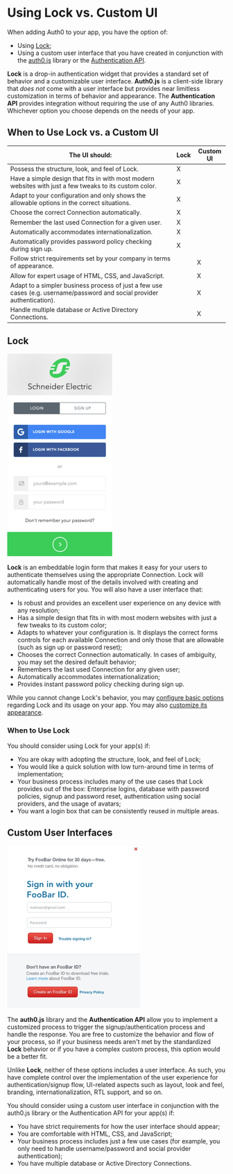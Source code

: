 # Using Lock vs. Custom UI

When adding Auth0 to your app, you have the option of:

* Using [Lock](/libraries/lock);
* Using a custom user interface that you have created in conjunction with the [auth0.js](libraries/auth0js) library or the [Authentication API](https://auth0.com/docs/auth-api).

**Lock** is a drop-in authentication widget that provides a standard set of behavior and a customizable user interface. **Auth0.js** is a client-side library that *does not* come with a user interface but provides near limitless customization in terms of behavior and appearance. The **Authentication API** provides integration without requiring the use of any Auth0 libraries. Whichever option you choose depends on the needs of your app.

## When to Use Lock vs. a Custom UI

|The UI should:|Lock|Custom UI|
|-|-|-|
|Possess the structure, look, and feel of Lock.|X||
|Have a simple design that fits in with most modern websites with just a few tweaks to its custom color.|X||
|Adapt to your configuration and only shows the allowable options in the correct situations.|X||
|Choose the correct Connection automatically.|X||
|Remember the last used Connection for a given user.|X||
|Automatically accommodates internationalization.|X||
|Automatically provides password policy checking during sign up.|X||
|Follow strict requirements set by your company in terms of appearance.||X|
|Allow for expert usage of HTML, CSS, and JavaScript.||X|
|Adapt to a simpler business process of just a few use cases (e.g. username/password and social provider authentication).||X|
|Handle multiple database or Active Directory Connections.||X|

## Lock

![](/media/articles/lock-vs-customui/lock.png)

**Lock** is an embeddable login form that makes it easy for your users to authenticate themselves using the appropriate Connection. Lock will automatically handle most of the details involved with creating and authenticating users for you. You will also have a user interface that:

* Is robust and provides an excellent user experience on any device with any resolution;
* Has a simple design that fits in with most modern websites with just a few tweaks to its custom color;
* Adapts to whatever your configuration is. It displays the correct forms controls for each available Connection and only those that are allowable (such as sign up or password reset);
* Chooses the correct Connection automatically. In cases of ambiguity, you may set the desired default behavior;
* Remembers the last used Connection for any given user;
* Automatically accommodates internationalization;
* Provides instant password policy checking during sign up.

While you cannot change Lock's behavior, you may [configure basic options](https://auth0.com/docs/libraries/lock/customization) regarding Lock and its usage on your app. You may also [customize its appearance](https://auth0.com/docs/libraries/lock/ui-customization).

### When to Use Lock

You should consider using Lock for your app(s) if:

* You are okay with adopting the structure, look, and feel of Lock;
* You would like a quick solution with low turn-around time in terms of implementation;
* Your business process includes many of the use cases that Lock provides out of the box: Enterprise logins, database with password policies, signup and password reset, authentication using social providers, and the usage of avatars;
* You want a login box that can be consistently reused in multiple areas.

## Custom User Interfaces

![](/media/articles/lock-vs-customui/customui.png)

The **auth0.js** library and the **Authentication API** allow you to implement a customized process to trigger the signup/authentication process and handle the response. You are free to customize the behavior and flow of your process, so if your business needs aren't met by the standardized **Lock** behavior or if you have a complex custom process, this option would be a better fit.

Unlike **Lock**, neither of these options includes a user interface. As such, you have complete control over the implementation of the user experience for authentication/signup flow, UI-related aspects such as layout, look and feel, branding, internationalization, RTL support, and so on.

You should consider using a custom user interface in conjunction with the auth0.js library or the Authentication API for your app(s) if:

* You have strict requirements for how the user interface should appear;
* You are comfortable with HTML, CSS, and JavaScript;
* Your business process includes just a few use cases (for example, you only need to handle username/password and social provider authentication);
* You have multiple database or Active Directory Connections.
